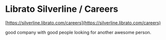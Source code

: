 <!--
id: 5369334869
link: http://tumblr.atmos.org/post/5369334869/librato-silverline-careers
slug: librato-silverline-careers
date: Tue May 10 2011 13:57:44 GMT-0700 (PDT)
publish: 2011-05-010
tags: 
title: Librato Silverline / Careers
-->


Librato Silverline / Careers
============================

[https://silverline.librato.com/careers](https://silverline.librato.com/careers)

good company with good people looking for another awesome person.

